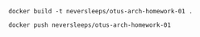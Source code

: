 ```shell script
docker build -t neversleeps/otus-arch-homework-01 .
```

```shell script
docker push neversleeps/otus-arch-homework-01
```
